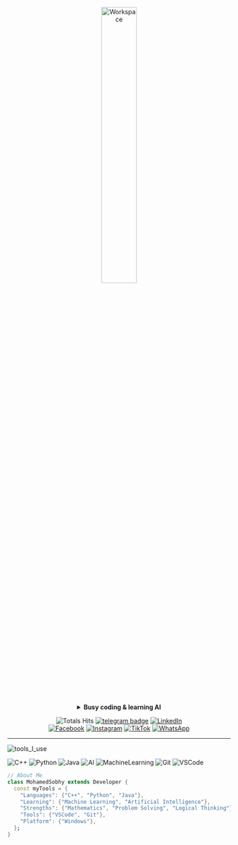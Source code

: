 <div align="center" width="50">

<img src="https://github.com/SP-XD/SP-XD/blob/main/images/dev-working_rounded.gif?raw=true" alt="Workspace" width="40%"/><br>

<details>
<p><strong><summary>Busy coding & learning AI</summary></strong></p>

[![Spotify](https://spotify-readme.sp-xd.vercel.app/api/spotify)](https://open.spotify.com/user/YOUR_SPOTIFY_ID)

</details>

![Totals Hits](https://komarev.com/ghpvc/?username=mohamed-sobhy&style=flat&color=orange&label=PROFILE+VIEWS)
[![telegram badge](https://img.shields.io/badge/MohamedSobhy-grey?style=flat&logo=telegram)](https://t.me/@Eng_Mohamed_Sobhy_2006)
[![LinkedIn](https://img.shields.io/badge/LinkedIn-blue?style=flat&logo=linkedin&logoColor=white)](http://www.linkedin.com/in/mohamed-sobhy-498053348) <br>
[![Facebook](https://img.shields.io/badge/Facebook-1877F2?style=flat&logo=facebook&logoColor=white)](https://www.facebook.com/share/196LeU71Bx/)
[![Instagram](https://img.shields.io/badge/Instagram-E4405F?style=flat&logo=instagram&logoColor=white)](https://instagram.com/mohamed_sobhy2006)
[![TikTok](https://img.shields.io/badge/TikTok-000000?style=flat&logo=tiktok&logoColor=white)](https://www.tiktok.com/@mohamed_sobhy_2006?_t=ZS-8yQxBIy40ED&_r=1)
[![WhatsApp](https://img.shields.io/badge/WhatsApp-25D366?style=flat&logo=whatsapp&logoColor=white)](https://wa.me/201278467845)

</div>

<hr>

![tools_I_use](https://img.shields.io/badge/-🚀%20Tools%20I%20use-orange)

![C++](https://img.shields.io/badge/C%2B%2B-00599C?style=flat&logo=c%2B%2B&logoColor=white)
![Python](https://img.shields.io/badge/Python-FFD43B?style=flat&logo=python&logoColor=darkgreen)
![Java](https://img.shields.io/badge/Java-ED8B00?style=flat&logo=java&logoColor=white)
![AI](https://img.shields.io/badge/Artificial_Intelligence-222222?style=flat&logo=OpenAI&logoColor=white)
![MachineLearning](https://img.shields.io/badge/Machine%20Learning-brightgreen)
![Git](https://img.shields.io/badge/GIT-E44C30?style=flat&logo=git&logoColor=white)
![VSCode](https://img.shields.io/badge/VS_Code-007ACC?style=flat&logo=visual%20studio%20code&logoColor=white)

```dart
// About Me
class MohamedSobhy extends Developer {
  const myTools = {
    "Languages": {"C++", "Python", "Java"},
    "Learning": {"Machine Learning", "Artificial Intelligence"},
    "Strengths": {"Mathematics", "Problem Solving", "Logical Thinking"},
    "Tools": {"VSCode", "Git"},
    "Platform": {"Windows"},
  };
}

